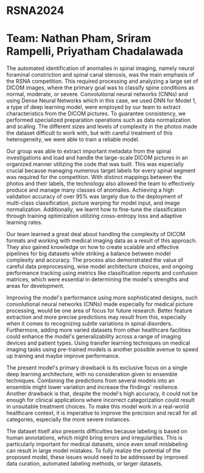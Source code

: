 # RSNA2024

# Team: Nathan Pham, Sriram Rampelli, Priyatham Chadalawada


The automated identification of anomalies in spinal imaging, namely neural foraminal constriction and spinal canal stenosis, was the main emphasis of the RSNA competition. This required processing and analyzing a large set of DICOM images, where the primary goal was to classify spine conditions as normal, moderate, or severe. Convolutional neural networks (CNNs) and using Dense Neural Networks which in this case, we used DNN for Model 1, a type of deep learning model, were employed by our team to extract characteristics from the DICOM pictures. To guarantee consistency, we performed specialized preparation operations such as data normalization and scaling. The different sizes and levels of complexity in the photos made the dataset difficult to work with, but with careful treatment of this heterogeneity, we were able to train a reliable model.

Our group was able to extract important metadata from the spinal investigations and load and handle the large-scale DICOM pictures in an organized manner utilizing the code that was built. This was especially crucial because managing numerous target labels for every spinal segment was required for the competition. With distinct mappings between the photos and their labels, the technology also allowed the team to effectively produce and manage many classes of anomalies. Achieving a high validation accuracy of over 95% was largely due to the deployment of multi-class classification, picture warping for model input, and image normalization. Additionally, we learnt how to fine-tune the classification through training optimization utilizing cross-entropy loss and adaptive learning rates.

Our team learned a great deal about handling the complexity of DICOM formats and working with medical imaging data as a result of this approach. They also gained knowledge on how to create scalable and effective pipelines for big datasets while striking a balance between model complexity and accuracy. The process also demonstrated the value of careful data preprocessing, wise model architecture choices, and ongoing performance tracking using metrics like classification reports and confusion matrices, which were essential in determining the model's strengths and areas for development.

Improving the model's performance using more sophisticated designs, such convolutional neural networks (CNNs) made especially for medical picture processing, would be one area of focus for future research. Better feature extraction and more precise predictions may result from this, especially when it comes to recognizing subtle variations in spinal disorders. Furthermore, adding more varied datasets from other healthcare facilities could enhance the model's generalizability across a range of imaging devices and patient types. Using transfer learning techniques on medical imaging tasks using pre-trained models is another possible avenue to speed up training and maybe improve performance.

The present model's primary drawback is its exclusive focus on a single deep learning architecture, with no consideration given to ensemble techniques. Combining the predictions from several models into an ensemble might lower variation and increase the findings' resilience. Another drawback is that, despite the model's high accuracy, it could not be enough for clinical applications where incorrect categorization could result in unsuitable treatment choices. To make this model work in a real-world healthcare context, it is imperative to improve the precision and recall for all categories, especially the more severe instances.

The dataset itself also presents difficulties because labeling is based on human annotations, which might bring errors and irregularities. This is particularly important for medical datasets, since even small mislabeling can result in large model mistakes. To fully realize the potential of the proposed model, these issues would need to be addressed by improved data curation, automated labeling methods, or larger datasets.
